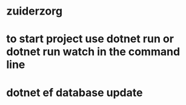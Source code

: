 # zuiderzorg
# to start project use dotnet run or dotnet run watch in the command line

# dotnet ef database update